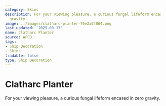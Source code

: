 ```yaml
---
category: Skins
description: For your viewing pleasure, a curious fungal lifeform encased in zero
  gravity.
image: ../images/clatharc-planter-76e2a54864.png
last_updated: '2025-09-17'
name: Clatharc Planter
source: WFCD
tags:
- Ship Decoration
- Skins
tradable: false
type: Ship Decoration
---
```


# Clatharc Planter

For your viewing pleasure, a curious fungal lifeform encased in zero gravity.

